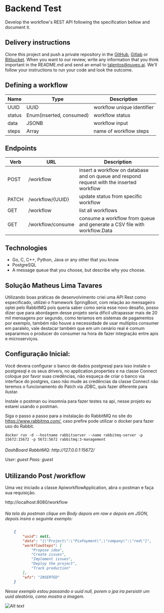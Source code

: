 # Backend Test

Develop the workflow's REST API following the specification bellow and document it.

## Delivery instructions

Clone this project and push a private repository in the [GitHub](https://github.com/), [Gitlab](https://about.gitlab.com/) or [Bitbucket](https://bitbucket.org/). When you want to our review, write any information that you think important in the README.md and send an email to talentos@nuveo.ai. We'll follow your instructions to run your code and look the outcome. 

## Defining a workflow

|Name|Type|Description|
|-|-|-|
|UUID|UUID|workflow unique identifier|
|status|Enum(inserted, consumed)|workflow status|
|data|JSONB|workflow input|
|steps|Array|name of workflow steps

## Endpoints

|Verb|URL|Description|
|-|-|-|
|POST|/workflow|insert a workflow on database and on queue and respond request with the inserted workflow|
|PATCH|/workflow/{UUID}|update status from specific workflow|
|GET|/workflow|list all workflows|
|GET|/workflow/consume|consume a workflow from queue and generate a CSV file with workflow.Data|

## Technologies

- Go, C, C++, Python, Java or any other that you know
- PostgreSQL
- A message queue that you choose, but describe why you choose.


## Solução Matheus Lima Tavares

Utilizando boas práticas de desenvolvimento criei uma API Rest como especificado, utilizei o framework SpringBoot, com relação ao mensageiro optei pelo RabbitMQ pois queria saber como seria esse novo desafio, posso dizer que para abordagem desse projeto seria dificil ultrapassar mais de 20 mil mensagens por segundo, como teriamos em sistemas de pagamentos por exemplo, também não houve a necessidade de usar multiplos consumer em paralelo, vale destacar também que em um cenário real é comum separarmos o producer do consumer na hora de fazer integração entre apis e microserviços.

## Configuração Inicial:
<p>Você devera configurar o banco de dados postgresql para isso instale o postgresql e os seus drivers, no application.properties e na classe Connect coloque por favor suas credências, não esqueça de criar o banco via interface do postgres, caso não mude as credências da classe Connect não teremos o funcionamento do Patch via JDBC, quis fazer diferente para ilustar.

Instale o postman ou insomnia para fazer testes na api, nesse projeto eu estarei usando o postman.

Siga o passo a passo para a instalação do RabbitMQ no site do https://www.rabbitmq.com/, caso prefire pode utilizar o docker para fazer uso do Rabbit.

```
docker run -d --hostname rabbitserver --name rabbitmq-server -p 15672:15672 -p 5672:5672 rabbitmq:3-management
````
<h6>
DashBoard RabbitMQ: http://127.0.0.1:15672/

User: guest
Pass: guest

## Utilizando Post /workflow
Uma vez iniciado a classe ApiworkflowApplication, abra o postman e faça sua requisição.

http://localhost:8080/workflow

<h6>Na tela do postman clique em Body depois em raw e depois em JSON, depois insira o seguinte exemplo:


```json

    {
        "uuid": null,
        "data": "{\"Project\":\"PixPayment\",\"company\":\"red\"}",
        "workflowSteps": [
            "Propose idea",
            "Create issues",
            "Implement issues",
            "Deploy the project",
            "Track production"
        ],
        "wfs": "INSERTED"
    }
````

Nesse exemplo estou passando o uuid null, porem o jpa ira persistir um uuid aleatório, como mostra a imagem.

![Alt text](https://github.com/matheuslimat/backend-test/blob/matheuslima/src/main/resources/templates/image/POSTandProducer.png)
